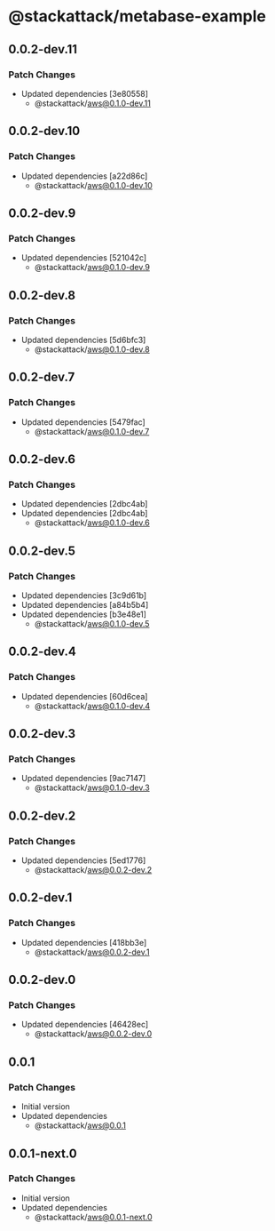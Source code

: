 # @stackattack/metabase-example

## 0.0.2-dev.11

### Patch Changes

- Updated dependencies [3e80558]
  - @stackattack/aws@0.1.0-dev.11

## 0.0.2-dev.10

### Patch Changes

- Updated dependencies [a22d86c]
  - @stackattack/aws@0.1.0-dev.10

## 0.0.2-dev.9

### Patch Changes

- Updated dependencies [521042c]
  - @stackattack/aws@0.1.0-dev.9

## 0.0.2-dev.8

### Patch Changes

- Updated dependencies [5d6bfc3]
  - @stackattack/aws@0.1.0-dev.8

## 0.0.2-dev.7

### Patch Changes

- Updated dependencies [5479fac]
  - @stackattack/aws@0.1.0-dev.7

## 0.0.2-dev.6

### Patch Changes

- Updated dependencies [2dbc4ab]
- Updated dependencies [2dbc4ab]
  - @stackattack/aws@0.1.0-dev.6

## 0.0.2-dev.5

### Patch Changes

- Updated dependencies [3c9d61b]
- Updated dependencies [a84b5b4]
- Updated dependencies [b3e48e1]
  - @stackattack/aws@0.1.0-dev.5

## 0.0.2-dev.4

### Patch Changes

- Updated dependencies [60d6cea]
  - @stackattack/aws@0.1.0-dev.4

## 0.0.2-dev.3

### Patch Changes

- Updated dependencies [9ac7147]
  - @stackattack/aws@0.1.0-dev.3

## 0.0.2-dev.2

### Patch Changes

- Updated dependencies [5ed1776]
  - @stackattack/aws@0.0.2-dev.2

## 0.0.2-dev.1

### Patch Changes

- Updated dependencies [418bb3e]
  - @stackattack/aws@0.0.2-dev.1

## 0.0.2-dev.0

### Patch Changes

- Updated dependencies [46428ec]
  - @stackattack/aws@0.0.2-dev.0

## 0.0.1

### Patch Changes

- Initial version
- Updated dependencies
  - @stackattack/aws@0.0.1

## 0.0.1-next.0

### Patch Changes

- Initial version
- Updated dependencies
  - @stackattack/aws@0.0.1-next.0
